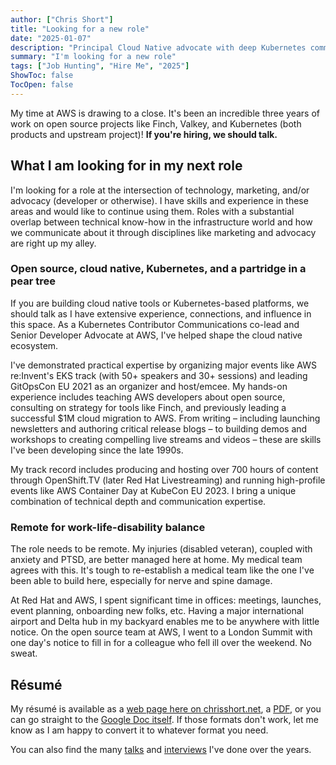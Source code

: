 ```yaml
---
author: ["Chris Short"]
title: "Looking for a new role"
date: "2025-01-07"
description: "Principal Cloud Native advocate with deep Kubernetes community experience. From AWS to Red Hat, I've done developer advocacy, technical marketing, and product marketing. Let's connect!"
summary: "I'm looking for a new role"
tags: ["Job Hunting", "Hire Me", "2025"]
ShowToc: false
TocOpen: false
---
```


My time at AWS is drawing to a close. It's been an incredible three years of work on open source projects like Finch, Valkey, and Kubernetes (both products and upstream project)! **If you're hiring, we should talk.**

## What I am looking for in my next role

I'm looking for a role at the intersection of technology, marketing, and/or advocacy (developer or otherwise). I have skills and experience in these areas and would like to continue using them. Roles with a substantial overlap between technical know-how in the infrastructure world and how we communicate about it through disciplines like marketing and advocacy are right up my alley.

### Open source, cloud native, Kubernetes, and a partridge in a pear tree

If you are building cloud native tools or Kubernetes-based platforms, we should talk as I have extensive experience, connections, and influence in this space. As a Kubernetes Contributor Communications co-lead and Senior Developer Advocate at AWS, I've helped shape the cloud native ecosystem.

I've demonstrated practical expertise by organizing major events like AWS re:Invent's EKS track (with 50+ speakers and 30+ sessions) and leading GitOpsCon EU 2021 as an organizer and host/emcee. My hands-on experience includes teaching AWS developers about open source, consulting on strategy for tools like Finch, and previously leading a successful $1M cloud migration to AWS. From writing – including launching newsletters and authoring critical release blogs – to building demos and workshops to creating compelling live streams and videos – these are skills I've been developing since the late 1990s.

My track record includes producing and hosting over 700 hours of content through OpenShift.TV (later Red Hat Livestreaming) and running high-profile events like AWS Container Day at KubeCon EU 2023. I bring a unique combination of technical depth and communication expertise.

### Remote for work-life-disability balance

The role needs to be remote. My injuries (disabled veteran), coupled with anxiety and PTSD, are better managed here at home. My medical team agrees with this. It's tough to re-establish a medical team like the one I've been able to build here, especially for nerve and spine damage.

At Red Hat and AWS, I spent significant time in offices: meetings, launches, event planning, onboarding new folks, etc. Having a major international airport and Delta hub in my backyard enables me to be anywhere with little notice. On the open source team at AWS, I went to a London Summit with one day's notice to fill in for a colleague who fell ill over the weekend. No sweat.

## Résumé

My résumé is available as a [web page here on chrisshort.net](/resume/), a [PDF](/resume/Chris-Short-Resume.pdf), or you can go straight to the [Google Doc itself](https://docs.google.com/document/d/1rvWbgE6s-_paVDO_4chyPMz1B8ZBamE9BZEk6WdwR5o/edit?usp=sharing). If those formats don't work, let me know as I am happy to convert it to whatever format you need.

You can also find the many [talks](https://chrisshort.net/speaking) and [interviews](/interviews) I've done over the years.
